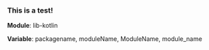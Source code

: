 ### This is a test!

**Module**: lib-kotlin

**Variable**: packagename, moduleName, ModuleName, module_name